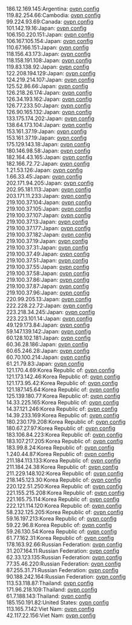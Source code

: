 186.12.169.145:Argentina: [ovpn config](vpn/186_12_169_145.ovpn)  
119.82.254.66:Cambodia: [ovpn config](vpn/119_82_254_66.ovpn)  
99.224.93.69:Canada: [ovpn config](vpn/99_224_93_69.ovpn)  
101.142.19.16:Japan: [ovpn config](vpn/101_142_19_16.ovpn)  
106.150.220.151:Japan: [ovpn config](vpn/106_150_220_151.ovpn)  
106.167.105.154:Japan: [ovpn config](vpn/106_167_105_154.ovpn)  
110.67.166.151:Japan: [ovpn config](vpn/110_67_166_151.ovpn)  
118.156.43.173:Japan: [ovpn config](vpn/118_156_43_173.ovpn)  
118.158.191.108:Japan: [ovpn config](vpn/118_158_191_108.ovpn)  
119.83.138.92:Japan: [ovpn config](vpn/119_83_138_92.ovpn)  
122.208.194.129:Japan: [ovpn config](vpn/122_208_194_129.ovpn)  
124.219.214.107:Japan: [ovpn config](vpn/124_219_214_107.ovpn)  
125.52.86.66:Japan: [ovpn config](vpn/125_52_86_66.ovpn)  
126.218.26.174:Japan: [ovpn config](vpn/126_218_26_174.ovpn)  
126.34.193.162:Japan: [ovpn config](vpn/126_34_193_162.ovpn)  
126.77.233.50:Japan: [ovpn config](vpn/126_77_233_50.ovpn)  
126.90.165.132:Japan: [ovpn config](vpn/126_90_165_132.ovpn)  
133.175.174.202:Japan: [ovpn config](vpn/133_175_174_202.ovpn)  
138.64.173.104:Japan: [ovpn config](vpn/138_64_173_104.ovpn)  
153.161.37.19:Japan: [ovpn config](vpn/153_161_37_19.ovpn)  
153.161.37.19:Japan: [ovpn config](vpn/153_161_37_19.ovpn)  
175.129.143.18:Japan: [ovpn config](vpn/175_129_143_18.ovpn)  
180.146.98.58:Japan: [ovpn config](vpn/180_146_98_58.ovpn)  
182.164.43.165:Japan: [ovpn config](vpn/182_164_43_165.ovpn)  
182.166.72.72:Japan: [ovpn config](vpn/182_166_72_72.ovpn)  
1.21.53.126:Japan: [ovpn config](vpn/1_21_53_126.ovpn)  
1.66.33.45:Japan: [ovpn config](vpn/1_66_33_45.ovpn)  
202.171.94.205:Japan: [ovpn config](vpn/202_171_94_205.ovpn)  
202.95.181.113:Japan: [ovpn config](vpn/202_95_181_113.ovpn)  
203.171.11.233:Japan: [ovpn config](vpn/203_171_11_233.ovpn)  
219.100.37.104:Japan: [ovpn config](vpn/219_100_37_104.ovpn)  
219.100.37.105:Japan: [ovpn config](vpn/219_100_37_105.ovpn)  
219.100.37.107:Japan: [ovpn config](vpn/219_100_37_107.ovpn)  
219.100.37.13:Japan: [ovpn config](vpn/219_100_37_13.ovpn)  
219.100.37.177:Japan: [ovpn config](vpn/219_100_37_177.ovpn)  
219.100.37.182:Japan: [ovpn config](vpn/219_100_37_182.ovpn)  
219.100.37.19:Japan: [ovpn config](vpn/219_100_37_19.ovpn)  
219.100.37.31:Japan: [ovpn config](vpn/219_100_37_31.ovpn)  
219.100.37.49:Japan: [ovpn config](vpn/219_100_37_49.ovpn)  
219.100.37.51:Japan: [ovpn config](vpn/219_100_37_51.ovpn)  
219.100.37.55:Japan: [ovpn config](vpn/219_100_37_55.ovpn)  
219.100.37.58:Japan: [ovpn config](vpn/219_100_37_58.ovpn)  
219.100.37.86:Japan: [ovpn config](vpn/219_100_37_86.ovpn)  
219.100.37.87:Japan: [ovpn config](vpn/219_100_37_87.ovpn)  
219.100.37.96:Japan: [ovpn config](vpn/219_100_37_96.ovpn)  
220.99.205.13:Japan: [ovpn config](vpn/220_99_205_13.ovpn)  
222.228.22.72:Japan: [ovpn config](vpn/222_228_22_72.ovpn)  
223.218.34.245:Japan: [ovpn config](vpn/223_218_34_245.ovpn)  
223.223.101.14:Japan: [ovpn config](vpn/223_223_101_14.ovpn)  
49.129.173.84:Japan: [ovpn config](vpn/49_129_173_84.ovpn)  
59.147.139.142:Japan: [ovpn config](vpn/59_147_139_142.ovpn)  
60.128.102.181:Japan: [ovpn config](vpn/60_128_102_181.ovpn)  
60.36.28.186:Japan: [ovpn config](vpn/60_36_28_186.ovpn)  
60.65.246.28:Japan: [ovpn config](vpn/60_65_246_28.ovpn)  
60.70.100.214:Japan: [ovpn config](vpn/60_70_100_214.ovpn)  
61.21.79.83:Japan: [ovpn config](vpn/61_21_79_83.ovpn)  
121.170.4.69:Korea Republic of: [ovpn config](vpn/121_170_4_69.ovpn)  
121.173.142.46:Korea Republic of: [ovpn config](vpn/121_173_142_46.ovpn)  
121.173.95.42:Korea Republic of: [ovpn config](vpn/121_173_95_42.ovpn)  
121.187.145.64:Korea Republic of: [ovpn config](vpn/121_187_145_64.ovpn)  
125.139.180.77:Korea Republic of: [ovpn config](vpn/125_139_180_77.ovpn)  
14.33.225.165:Korea Republic of: [ovpn config](vpn/14_33_225_165.ovpn)  
14.37.121.246:Korea Republic of: [ovpn config](vpn/14_37_121_246.ovpn)  
14.39.233.169:Korea Republic of: [ovpn config](vpn/14_39_233_169.ovpn)  
180.230.179.208:Korea Republic of: [ovpn config](vpn/180_230_179_208.ovpn)  
180.67.27.97:Korea Republic of: [ovpn config](vpn/180_67_27_97.ovpn)  
183.106.84.223:Korea Republic of: [ovpn config](vpn/183_106_84_223.ovpn)  
183.107.217.205:Korea Republic of: [ovpn config](vpn/183_107_217_205.ovpn)  
183.99.8.24:Korea Republic of: [ovpn config](vpn/183_99_8_24.ovpn)  
1.240.44.87:Korea Republic of: [ovpn config](vpn/1_240_44_87.ovpn)  
211.184.113.133:Korea Republic of: [ovpn config](vpn/211_184_113_133.ovpn)  
211.184.24.38:Korea Republic of: [ovpn config](vpn/211_184_24_38.ovpn)  
211.229.148.102:Korea Republic of: [ovpn config](vpn/211_229_148_102.ovpn)  
218.145.123.30:Korea Republic of: [ovpn config](vpn/218_145_123_30.ovpn)  
220.122.51.250:Korea Republic of: [ovpn config](vpn/220_122_51_250.ovpn)  
221.155.215.208:Korea Republic of: [ovpn config](vpn/221_155_215_208.ovpn)  
221.165.75.114:Korea Republic of: [ovpn config](vpn/221_165_75_114.ovpn)  
222.121.114.120:Korea Republic of: [ovpn config](vpn/222_121_114_120.ovpn)  
58.232.125.205:Korea Republic of: [ovpn config](vpn/58_232_125_205.ovpn)  
59.16.197.213:Korea Republic of: [ovpn config](vpn/59_16_197_213.ovpn)  
59.22.96.8:Korea Republic of: [ovpn config](vpn/59_22_96_8.ovpn)  
59.26.130.54:Korea Republic of: [ovpn config](vpn/59_26_130_54.ovpn)  
61.77.162.31:Korea Republic of: [ovpn config](vpn/61_77_162_31.ovpn)  
178.163.92.66:Russian Federation: [ovpn config](vpn/178_163_92_66.ovpn)  
31.207.164.11:Russian Federation: [ovpn config](vpn/31_207_164_11.ovpn)  
62.33.123.135:Russian Federation: [ovpn config](vpn/62_33_123_135.ovpn)  
77.35.46.220:Russian Federation: [ovpn config](vpn/77_35_46_220.ovpn)  
87.255.31.71:Russian Federation: [ovpn config](vpn/87_255_31_71.ovpn)  
90.188.242.164:Russian Federation: [ovpn config](vpn/90_188_242_164.ovpn)  
113.53.118.87:Thailand: [ovpn config](vpn/113_53_118_87.ovpn)  
171.96.218.109:Thailand: [ovpn config](vpn/171_96_218_109.ovpn)  
61.7.188.143:Thailand: [ovpn config](vpn/61_7_188_143.ovpn)  
185.150.191.82:United States: [ovpn config](vpn/185_150_191_82.ovpn)  
113.165.7.142:Viet Nam: [ovpn config](vpn/113_165_7_142.ovpn)  
42.117.22.156:Viet Nam: [ovpn config](vpn/42_117_22_156.ovpn)  
